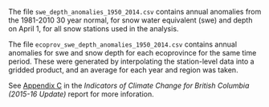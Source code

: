 The file `swe_depth_anomalies_1950_2014.csv` contains annual anomalies from the 1981-2010 30 year normal, for snow water equivalent (swe) and depth on April 1, for all snow stations used in the analysis. 

The file `ecoprov_swe_depth_anomalies_1950_2014.csv` contains annual anomalies for swe and snow depth for each ecoprovince for the same time period. These were generated by interpolating the station-level data into a gridded product, and an average for each year and region was taken.

See [Appendix C](http://www2.gov.bc.ca/assets/gov/environment/research-monitoring-and-reporting/reporting/envreportbc/archived-reports/climate-change/climatechangeindicators-13sept2016_final.pdf) in the *Indicators of Climate Change for British Columbia (2015-16 Update)* report for more inforation.

